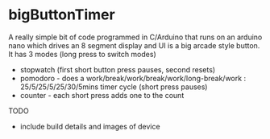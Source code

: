 # bigButtonTimer
 
A really simple bit of code programmed in C/Arduino that runs on an arduino nano which drives an 8 segment display and UI is a big arcade style button. It has 3 modes (long press to switch modes) 
- stopwatch (first short button press pauses, second resets)
- pomodoro  - does a work/break/work/break/work/long-break/work : 25/5/25/5/25/30/5mins timer cycle (short press pauses)
- counter - each short press adds one to the count

TODO 
- include build details and images of device
